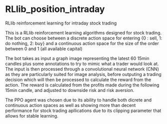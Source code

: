 # RLlib_position_intraday
RLlib reinforcement learning for intraday stock trading 

This is a RLlib reinforcement learning algorithms designed for stock trading. 
The bot can choose between a discrete action space for entering {0 : sell, 1: do nothing, 2: buy} and a continuous action space for the size of the order between 0 and 1 (all available capital)

The bot takes as input a graph image representing the latest 60 15min candles plus some annotations to try to mimic what a trader would look at. 
The input is then processed through a convolutional neural network (CNN) as they are particularly suited for image analysis, before outputing a trading decision which will then be processed to calculate the reward from the action. 
The reward is calculated from the profits made during the following 15min candle, and adjusted to downside risk and risk aversion.

The PPO agent was chosen due to its ability to handle both dicrete and continuous action spaces as well as showing more than decent performance for stock trading apllications due to its clipping parameter that allows for stable learning. 



